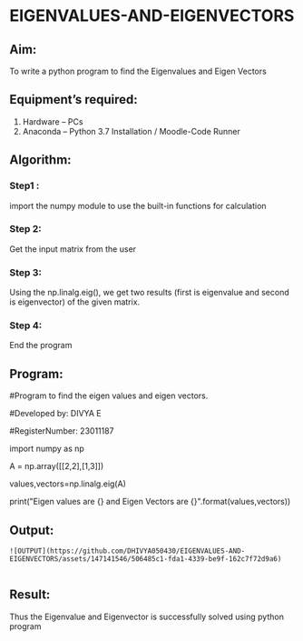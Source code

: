 # EIGENVALUES-AND-EIGENVECTORS
## Aim:
To write a python program to find the Eigenvalues and Eigen Vectors
## Equipment’s required:
1. 	Hardware – PCs
2. 	Anaconda – Python 3.7 Installation / Moodle-Code Runner
## Algorithm:
### Step1 :
import the numpy module to use the built-in functions for calculation
### Step 2:
Get the input matrix from the user
### Step 3:
Using the np.linalg.eig(),  we get two results (first is eigenvalue and second is eigenvector) of the given matrix.
### Step 4:
End the program

## Program:
#Program to find the eigen values and eigen vectors.

#Developed by: DIVYA E

#RegisterNumber: 23011187

import numpy as np

A = np.array([[2,2],[1,3]])

values,vectors=np.linalg.eig(A)

print("Eigen values are {} and Eigen Vectors are {}".format(values,vectors))

## Output:
```
![OUTPUT](https://github.com/DHIVYA050430/EIGENVALUES-AND-EIGENVECTORS/assets/147141546/506485c1-fda1-4339-be9f-162c7f72d9a6)


```

## Result:
Thus the Eigenvalue and Eigenvector is successfully solved using python program
